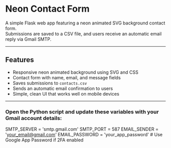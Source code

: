 # Neon Contact Form

A simple Flask web app featuring a neon animated SVG background contact form.  
Submissions are saved to a CSV file, and users receive an automatic email reply via Gmail SMTP.

---

## Features

- Responsive neon animated background using SVG and CSS  
- Contact form with name, email, and message fields  
- Saves submissions to `contacts.csv`  
- Sends an automatic email confirmation to users  
- Simple, clean UI that works well on mobile devices

---

### Open the Python script and update these variables with your Gmail account details:

SMTP_SERVER = 'smtp.gmail.com'
SMTP_PORT = 587
EMAIL_SENDER = 'your_email@gmail.com'
EMAIL_PASSWORD = 'your_app_password'  # Use Google App Password if 2FA enabled
